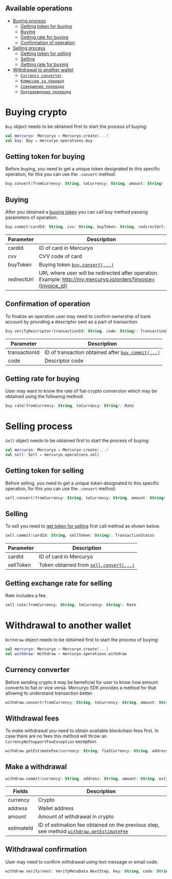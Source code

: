 ## Available operations

- [Buying process](#buying-crypto) 
  - [Getting token for buying](#getting-token-for-buying)
  - [Buying](#buying)
  - [Getting rate for buying](#getting-rate-for-buying)
  - [Confirmation of operation](#confirmation-of-operation)
- [Selling process](#selling-process)
  - [Getting token for selling](#getting-token-for-selling)
  - [Selling](#selling)
  - [Getting rate for buying](#getting-rate-for-buying)
- [Withdrawal to another wallet](#withdrawal-to-another-wallet)
  - [`Currency converter`](#currency-converter)
  - [`Комиссии за перевод`](#комиссия-за-перевод)
  - [`Совершение перевода`](#совершение-перевода)
  - [`Подтверждение перевода`](#подтверждение-перевода)
  
# Buying crypto

`Buy` object needs to be obtained first to start the process of buying:

```kotlin
val mercuryo: Mercuryo = Mercuryo.create(...)  
val buy: Buy = mercuryo.operations.buy
```

## Getting token for buying

Before buying, you need to get a unique token designated to this specific operation, for this you can use the `.convert` method:


```kotlin
buy.convert(fromCurrency: String, toCurrency: String, amount: String) : ConverterResult
```

## Buying

After you obtained a [buying token](#getting-token-for-buying) you can call buy method passing parameters of operation.

```kotlin
buy.commit(cardId: String, cvv: String, buyToken: String, redirectUrl: String): TransactionStatus
```

| Parameter   | Description                                                                         |
| ----------- | ----------------------------------------------------------------------------------- |
| cardId      | ID of card in Mercuryo                                                              |
| cvv         | CVV code of card                                                                    |
| buyToken    | Buying token [`buy.convert(...)`](#getting-token-for-buying)                        |
| redirectUrl | URL where user will be redirected after operation. Example: http://my.mercuryo.io/orders?invoice={invoice_id}                          |

## Confirmation of operation

To finalize an operation user may need to confirm ownership of bank account by providing a descriptor sent as a part of transaction. 


```kotlin
buy.verifyDescriptor(transactionId: String, code: String): TransactionStatus
```


| Parameter     | Description                                                                         |
| ------------- | ----------------------------------------------------------------------------------- |
| transactionId | ID of transaction obtained after [`buy.commit(...)`](#buying)                       |
| code          | Descriptor code                                                                     |

## Getting rate for buying

User may want to know the rate of fiat-crypto conversion which may be obtained using the following method:


```kotlin
buy.rate(fromCurrency: String, toCurrency: String): Rate
```

# Selling process

`Sell` object needs to be obtained first to start the process of buying:

```kotlin
val mercuryo: Mercuryo = Mercuryo.create(...)  
val sell: Sell = mercuryo.operations.sell
```

## Getting token for selling

Before selling, you need to get a unique token designated to this specific operation, for this you can use the `.convert` method:


```kotlin
sell.convert(fromCurrency: String, toCurrency: String, amount: String) : ConverterResult
```

## Selling

To sell you need to [get token for selling](#getting-token-for-selling) first call method as shown below.

```kotlin
sell.commit(cardId: String, sellToken: String): TransactionStatus
```

| Parameter | Description                                                                          |
| --------- | ------------------------------------------------------------------------------------ |
| cardId    | ID of card in Mercuryo                                                               |
| sellToken | Token obtained from [`sell.convert(...)`](#getting-token-for-selling)                |

## Getting exchange rate for selling

Rate includes a fee.

```kotlin
sell.rate(fromCurrency: String, toCurrency: String): Rate
```

# Withdrawal to another wallet

`Withdraw` object needs to be obtained first to start the process of buying:

```kotlin
val mercuryo: Mercuryo = Mercuryo.create(...)  
val withdraw: Withdraw = mercuryo.operations.withdraw
```

## Currency converter 

Before sending crypto it may be beneficial for user to know how amount converts to fiat or vice versa. Mercuryo SDK provides a method for that allowing to understand transaction better.


```kotlin
withdraw.convert(fromCurrency: String, toCurrency: String, amount: String) : ConverterResult
```

## Withdrawal fees

To make withdrawal you need to obtain available blockchain fees first. In case there are no fees this method will throw an `CurrencyNotSupportFeeException` exception.

```kotlin
withdraw.getEstimateFee(currency: String, fiatCurrency: String, address: String, amount: String): EstimateWithdrawFee
```

## Make a withdrawal

```kotlin
withdraw.commit(currency: String, address: String, amount: String, estimateId: String?): VerifyMetaData
```

| Fields       | Description                                                                                                              |
| ---------- | --------------------------------------------------------------------------------------------------------------------- |
| currency   | Crypto                                                                                                          |
| address    | Wallet address                                                                                           |
| amount     | Amount of withdrawal in crypto                                                                                            |
| estimateId | ID of estimation fee obtained on the previous step, see method [`withdraw.getEstimateFee`](#withdrawal-fees) |

## Withdrawal confirmation

User may need to confirm withdrawal using text message or email code.

```kotlin
withdraw.verify(next: VerifyMetaData.NextStep, key: String, code: String): TransactionStatus
```


